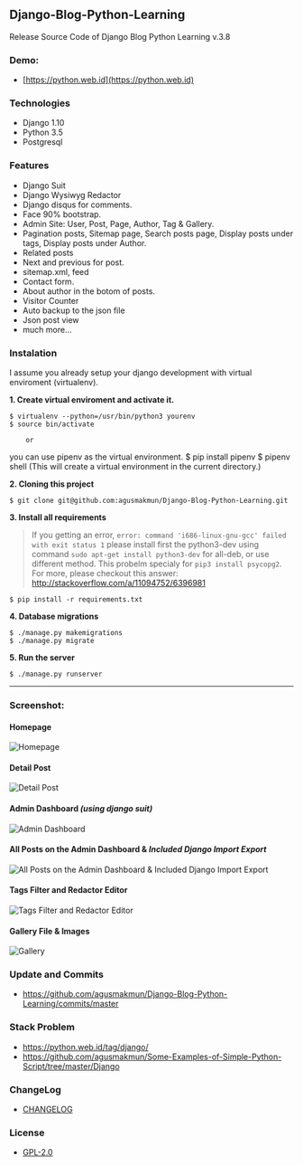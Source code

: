 Django-Blog-Python-Learning
-------

Release Source Code of Django Blog Python Learning v.3.8

### Demo:
- [https://python.web.id](https://python.web.id)

### Technologies

- Django 1.10
- Python 3.5
- Postgresql

### Features

- Django Suit
- Django Wysiwyg Redactor
- Django disqus for comments.
- Face 90% bootstrap.
- Admin Site: User, Post, Page, Author, Tag & Gallery.
- Pagination posts, Sitemap page, Search posts page, Display posts under tags, Display posts under Author.
- Related posts
- Next and previous for post.
- sitemap.xml, feed
- Contact form.
- About author in the botom of posts.
- Visitor Counter
- Auto backup to the json file
- Json post view
- much more...

### Instalation

I assume you already setup your django development with virtual enviroment (virtualenv).

**1. Create virtual enviroment and activate it.**

```
$ virtualenv --python=/usr/bin/python3 yourenv
$ source bin/activate
```
        or
 you can use pipenv as the virtual environment.
$ pip install pipenv
$ pipenv shell     (This will create a virtual environment in the current directory.)
 

**2. Cloning this project**

```
$ git clone git@github.com:agusmakmun/Django-Blog-Python-Learning.git
```

**3. Install all requirements**

> If you getting an error, `error: command 'i686-linux-gnu-gcc' failed with exit status 1`
> please install first the python3-dev
> using command `sudo apt-get install python3-dev` for all-deb, or use different method.
> This probelm specialy for `pip3 install psycopg2`.
> For more, please checkout this answer: http://stackoverflow.com/a/11094752/6396981

```
$ pip install -r requirements.txt
```

**4. Database migrations**

```
$ ./manage.py makemigrations
$ ./manage.py migrate
```

**5. Run the server**

```
$ ./manage.py runserver
```
-------

### Screenshot:

#### Homepage

![Homepage](__screenshot/1_homepage.png  "Homepage")

#### Detail Post

![Detail Post](__screenshot/2_detail_post.png  "Detail Post")

#### Admin Dashboard _(using django suit)_

![Admin Dashboard](__screenshot/3_admin.png  "Admin Dashboard")

#### All Posts on the Admin Dashboard & _Included Django Import Export_

![All Posts on the Admin Dashboard & Included Django Import Export](__screenshot/4_admin_posts.png  "All Posts on the Admin Dashboard & Included Django Import Export")

#### Tags Filter and Redactor Editor

![Tags Filter and Redactor Editor](__screenshot/5_admin_post_editor.png  "Tags Filter and Redactor Editor")

#### Gallery File & Images

![Gallery](__screenshot/6_admin_gallery.png  "Gallery")

### Update and Commits

- https://github.com/agusmakmun/Django-Blog-Python-Learning/commits/master

### Stack Problem

- https://python.web.id/tag/django/
- https://github.com/agusmakmun/Some-Examples-of-Simple-Python-Script/tree/master/Django


### ChangeLog

* [CHANGELOG](CHANGELOG.md)


### License

* [GPL-2.0](LICENSE)
